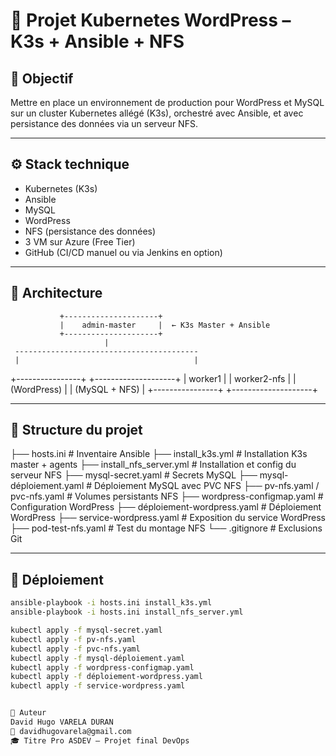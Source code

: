 # 🚀 Projet Kubernetes WordPress – K3s + Ansible + NFS

## 🎯 Objectif

Mettre en place un environnement de production pour WordPress et MySQL sur un cluster Kubernetes allégé (K3s), orchestré avec Ansible, et avec persistance des données via un serveur NFS.

---

## ⚙️ Stack technique

- Kubernetes (K3s)
- Ansible
- MySQL
- WordPress
- NFS (persistance des données)
- 3 VM sur Azure (Free Tier)
- GitHub (CI/CD manuel ou via Jenkins en option)

---

## 🧱 Architecture

               +---------------------+
               |    admin-master     |  ← K3s Master + Ansible
               +---------------------+
                         |
     -----------------------------------------
     |                                       |
+----------------+               +--------------------+
|    worker1     |               |    worker2-nfs     |
|  (WordPress)   |               |  (MySQL + NFS)      |
+----------------+               +--------------------+


---

## 📁 Structure du projet


├── hosts.ini # Inventaire Ansible
├── install_k3s.yml # Installation K3s master + agents
├── install_nfs_server.yml # Installation et config du serveur NFS
├── mysql-secret.yaml # Secrets MySQL
├── mysql-déploiement.yaml # Déploiement MySQL avec PVC NFS
├── pv-nfs.yaml / pvc-nfs.yaml # Volumes persistants NFS
├── wordpress-configmap.yaml # Configuration WordPress
├── déploiement-wordpress.yaml # Déploiement WordPress
├── service-wordpress.yaml # Exposition du service WordPress
├── pod-test-nfs.yaml # Test du montage NFS
└── .gitignore # Exclusions Git


---

## 🚀 Déploiement

```bash
ansible-playbook -i hosts.ini install_k3s.yml
ansible-playbook -i hosts.ini install_nfs_server.yml

kubectl apply -f mysql-secret.yaml
kubectl apply -f pv-nfs.yaml
kubectl apply -f pvc-nfs.yaml
kubectl apply -f mysql-déploiement.yaml
kubectl apply -f wordpress-configmap.yaml
kubectl apply -f déploiement-wordpress.yaml
kubectl apply -f service-wordpress.yaml


👤 Auteur
David Hugo VARELA DURAN
📧 davidhugovarela@gmail.com
🎓 Titre Pro ASDEV – Projet final DevOps
